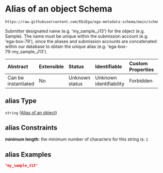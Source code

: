 # Alias of an object Schema

```txt
https://raw.githubusercontent.com/EbiEga/ega-metadata-schema/main/schemas/EGA.common-definitions.json#/$defs/objectCoreId/properties/alias
```

Submitter designated name (e.g. 'my\_sample\_J13') for the object (e.g. Sample). The name must be unique within the submission account (e.g. 'ega-box-79'), since the aliases and submission accounts are concatenated within our database to obtain the unique alias (e.g. 'ega-box-79::my\_sample\_J13').

| Abstract            | Extensible | Status         | Identifiable            | Custom Properties | Additional Properties | Access Restrictions | Defined In                                                                                           |
| :------------------ | :--------- | :------------- | :---------------------- | :---------------- | :-------------------- | :------------------ | :--------------------------------------------------------------------------------------------------- |
| Can be instantiated | No         | Unknown status | Unknown identifiability | Forbidden         | Allowed               | none                | [EGA.common-definitions.json\*](../../../schemas/EGA.common-definitions.json "open original schema") |

## alias Type

`string` ([Alias of an object](ega-4-defs-core-identifiers-of-an-object-properties-alias-of-an-object.md))

## alias Constraints

**minimum length**: the minimum number of characters for this string is: `1`

## alias Examples

```json
"my_sample_J13"
```
